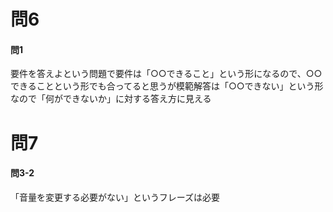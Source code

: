 # 問6

#### 問1

要件を答えよという問題で要件は「○○できること」という形になるので、○○できることという形でも合ってると思うが模範解答は「○○できない」という形なので「何ができないか」に対する答え方に見える

# 問7

#### 問3-2

「音量を変更する必要がない」というフレーズは必要

